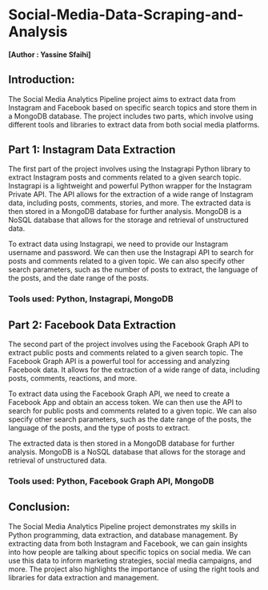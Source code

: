 # Social-Media-Data-Scraping-and-Analysis
#### [Author : Yassine Sfaihi]
## Introduction:
The Social Media Analytics Pipeline project aims to extract data from Instagram and Facebook based on specific search topics and store them in a MongoDB database. The project includes two parts, which involve using different tools and libraries to extract data from both social media platforms.

## Part 1: Instagram Data Extraction
The first part of the project involves using the Instagrapi Python library to extract Instagram posts and comments related to a given search topic. Instagrapi is a lightweight and powerful Python wrapper for the Instagram Private API. The API allows for the extraction of a wide range of Instagram data, including posts, comments, stories, and more. The extracted data is then stored in a MongoDB database for further analysis. MongoDB is a NoSQL database that allows for the storage and retrieval of unstructured data.

To extract data using Instagrapi, we need to provide our Instagram username and password. We can then use the Instagrapi API to search for posts and comments related to a given topic. We can also specify other search parameters, such as the number of posts to extract, the language of the posts, and the date range of the posts.

### Tools used: Python, Instagrapi, MongoDB

## Part 2: Facebook Data Extraction
The second part of the project involves using the Facebook Graph API to extract public posts and comments related to a given search topic. The Facebook Graph API is a powerful tool for accessing and analyzing Facebook data. It allows for the extraction of a wide range of data, including posts, comments, reactions, and more.

To extract data using the Facebook Graph API, we need to create a Facebook App and obtain an access token. We can then use the API to search for public posts and comments related to a given topic. We can also specify other search parameters, such as the date range of the posts, the language of the posts, and the type of posts to extract.

The extracted data is then stored in a MongoDB database for further analysis. MongoDB is a NoSQL database that allows for the storage and retrieval of unstructured data.

### Tools used: Python, Facebook Graph API, MongoDB

## Conclusion:
The Social Media Analytics Pipeline project demonstrates my skills in Python programming, data extraction, and database management. By extracting data from both Instagram and Facebook, we can gain insights into how people are talking about specific topics on social media. We can use this data to inform marketing strategies, social media campaigns, and more. The project also highlights the importance of using the right tools and libraries for data extraction and management.
